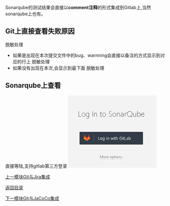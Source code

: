 Sonarqube的测试结果会直接以**comment注释**的形式集成到Gitlab上,当然sonarqube上也有。

## Git上直接查看失败原因

脱敏处理
- 如果是出现在本次提交文件中的bug、warnning会直接以备注的方式显示到对应的行上
脱敏处理
- 如果没有出现在本次,会显示到最下面
脱敏处理

## Sonarqube上查看
直接等陆,支持gitlab第三方登录
![sonar-git](images/sonar3.png)

[上一模块Git与Jira集成](git-jira)

[返回目录](home)

[下一模块Git与JaCoCo集成](git-jacoco)
